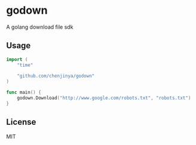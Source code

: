 # godown
A golang download file sdk

## Usage

```go
import (
    "time"
    
    "github.com/chenjinya/godown"
)

func main() {
    godown.Download("http://www.google.com/robots.txt", "robots.txt")
}

```


## License

MIT